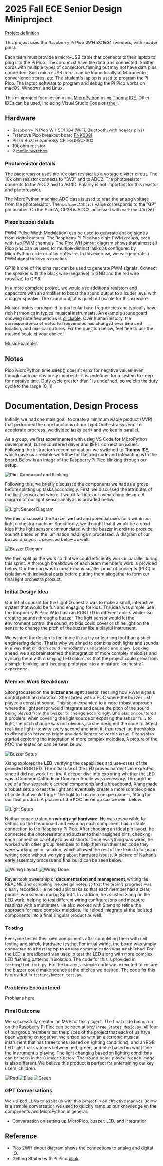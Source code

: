 # 2025 Fall ECE Senior Design Miniproject

[Project definition](./Project.md)

This project uses the Raspberry Pi Pico 2WH SC1634 (wireless, with header pins).

Each team must provide a micro-USB cable that connects to their laptop to plug into the Pi Pico.
The cord must have the data pins connected.
Splitter cords with multiple types of connectors fanning out may not have data pins connected.
Such micro-USB cords can be found locally at Microcenter, convenience stores, etc.
The student's laptop is used to program the Pi Pico.
The laptop software to program and debug the Pi Pico works on macOS, Windows, and Linux.

This miniproject focuses on using
[MicroPython](./doc/micropython.md)
using
[Thonny IDE](./doc/thonny.md).
Other IDEs can be used, including Visual Studio Code or
[rshell](./doc/rshell.md).

## Hardware

* Raspberry Pi Pico WH [SC1634](https://pip.raspberrypi.com/categories/1088-raspberry-pi-pico-2-w) (WiFi, Bluetooth, with header pins)
* Freenove Pico breakout board [FNK0081](https://store.freenove.com/products/fnk0081)
* Piezo Buzzer SameSky CPT-3095C-300
* 10k ohm resistor
* 2 [tactile switches](hhttps://www.mouser.com/ProductDetail/E-Switch/TL59NF160Q?qs=QtyuwXswaQgJqDRR55vEFA%3D%3D)

### Photoresistor details

The photoresistor uses the 10k ohm resistor as a voltage divider
[circuit](./doc/photoresistor.md).
The 10k ohm resistor connects to "3V3" and to ADC2.
The photoresistor connects to the ADC2 and to AGND.
Polarity is not important for this resistor and photoresistor.

The MicroPython
[machine.ADC](https://docs.micropython.org/en/latest/library/machine.ADC.html)
class is used to read the analog voltage from the photoresistor.
The `machine.ADC(id)` value corresponds to the "GP" pin number.
On the Pico W, GP28 is ADC2, accessed with `machine.ADC(28)`.

### Piezo buzzer details

PWM (Pulse Width Modulation) can be used to generate analog signals from digital outputs.
The Raspberry Pi Pico has eight PWM groups, each with two PWM channels.
The [Pico WH pinout diagram](https://datasheets.raspberrypi.com/picow/PicoW-A4-Pinout.pdf)
shows that almost all Pico pins can be used for multiple distinct tasks as configured by MicroPython code or other software.
In this exercise, we will generate a PWM signal to drive a speaker.

GP16 is one of the pins that can be used to generate PWM signals.
Connect the speaker with the black wire (negative) to GND and the red wire (positive) to GP16.

In a more complete project, we would use additional resistors and capacitors with an amplifier to boost the sound output to a louder level with a bigger speaker.
The sound output is quiet but usable for this exercise.

Musical notes correspond to particular base frequencies and typically have rich harmonics in typical musical instruments.
An example soundboard showing note frequencies is [clickable](https://muted.io/note-frequencies/).
Over human history, the correspondence of notes to frequencies has changed over time and location, and musical cultures.
For the question below, feel free to use the musical scale of your choice!

[Music Examples](https://github.com/twisst/Music-for-Raspberry-Pi-Pico/blob/main/play.py)


## Notes

Pico MicroPython time.sleep() doesn't error for negative values even though such are obviously incorrect--it is undefined for a system to sleep for negative time.
Duty cycle greater than 1 is undefined, so we clip the duty cycle to the range [0, 1].

# Documentation, Design Process

Initially, we had one main goal: to create a minimum viable product (MVP) that performed the core functions of our Light Orchestra system. To accelerate progress, we divided tasks early and worked in parallel. 

As a group, we first experimented with using VS Code for MicroPython development, but encountered driver and REPL connection issues. Following the instructor’s recommendation, we switched to **Thonny IDE**, which gave us a reliable workflow for flashing code and interacting with the board. Below is an image of the Raspberry Pi Pico blinking through our setup. 

![Pico Connected and Blinking](doc/images/blink.jpg)

Following this, we briefly discussed the components we had as a group before splitting up tasks accordingly. First, we discussed the attributes of the light sensor and where it would fall into our overarching design. A diagram of our light sensor analysis is provided below. 

![Light Sensor Diagram](doc/images/light_board.jpg)

We then discussed the Buzzer we had and potential uses for it within our light orchestra machine. Specifically, we thought that it would be a good idea if the light sensor communciated with the buzzer in order to produce sounds based on the lumination readings it processed. A diagram of our buzzer analysis is provided below as well. 

![Buzzer Diagram](doc/images/buzzer_board.jpg)

We then split up the work so that we could efficiently work in parallel during this sprint. A thorough breakdown of each team member's work is provided below. Our thinking was to create many smaller proof of concepts (POC) in isolation with individual parts before putting them altogether to form our final light orchestra product. 

### Initial Design Idea

Our initial concept for the Light Orchestra was to make a small, interactive system that would be fun and engaging for kids. The idea was simple: use the Raspberry Pi Pico W to flash an RGB LED in different colors while also creating sounds through a buzzer. The light sensor would let the environment control the sound, so kids could cover or shine light on the sensor to change the pitch of the buzzer like a playful instrument. 

We wanted the design to feel more like a toy or learning tool than a strict engineering demo. That is why we aimed to combine both lights and sounds in a way that children could immediately understand and enjoy. Looking ahead, we also brainstormed the integration of more complex melodies and syncing them with changing LED colors, so that the project could grow from a simple blinking-and-beeping prototype into a miniature “orchestra” experience.

### Member Work Breakdown

Sitong focused on the **buzzer and light** sensor, recalling how PWM signals control pitch and duration. She started with a POC where the buzzer just played a constant sound. This soon expanded to a more robust approach where the light sensor would integrate and cause the pitch of the sound being played from the buzzer to change accordingly. She also encountered a problem: when covering the light source or exposing the sensor fully to light, the pitch change was not obvious, so she designed the code to detect real-time light intensity every second and print it, then reset the thresholds to distinguish between bright and dark light to solve this issue. Sitong also started exploring the integration of more complex melodies. A picture of the POC she tested on can be seen below. 

![Buzzer Setup](doc/images/sound_buzzer.jpg)

Xiang explored the **LED**, verifying the capabilities and use-cases of the provided RGB LED. The initial use of the LED proved harder than expected since it did not work first try. A deeper dive into exploring whether the LED was a Common Cathode or Common Anode was necessary. Through the use of a few separate electrical components and a breadboard, Xiang made a robust setup to test the light and eventually create a more complex piece of code that would trigger the light to flash in a unique manner, fitting for our final product. A picture of the POC he set up can be seen below.

![Light Setup](doc/images/light.jpg)

Nathan concentrated on **wiring and hardware**. He was responsible for setting up the breadboard and ensuring each component had a stable connection to the Raspberry Pi Pico. After choosing an ideal pin layout, he connected the photoresistor and buzzer to their assigned pins, checking each connection carefully to avoid shorts. Once everything was wired, he worked with other group members to help them run their test code they were working on in isolation, which allowed the rest of the team to focus on writing code without worrying about hardware issues. A picture of Nathan’s early assembly process and final build can be seen below.

![Wiring Layout](doc/images/wiring.jpg)
![Wiring Done](doc/images/buzzer.jpg)

Rayan took ownership of **documentation and management**, writing the README and compiling the design notes so that the team’s progress was clearly recorded. He helped split tasks so that each member had a clear, parallel workstream during Sprint 1. In addition, he assisted Xiang on the LED work, helping to test different wiring configurations and measure readings with a multimeter. He also worked with Sitong to refine the approach for more complex melodies. He helped integrate all the isolated components into a final singular product as well.

### Testing

Everyone tested their own components after completing them with unit testing and simple hardware testing. For initial wiring, the board was simply connected to a host laptop to ensure communication was established. For the LED, a breadboard was used to test the LED along with more complex LED flashing patterns in isolation. The code for this is provided in `testing/led_test.py`. For the buzzer, a simple code was executed to ensure the buzzer could make sounds at the pitches we desired. The code for this is provided in `testing/buzzer_test.py`. 

### Problems Encountered

Problems here. 

### Final Outcome

We successfully created an MVP for this project. The  final code being run on the Raspberry Pi Pico can be seen at `src/Three_States_Music.py`. All four of our group members put the pieces of the project that each of us have been working on together. We ended up with an electronic musical instrument that has three tones (based on lighting conditions), and an RGB LED light that switches between red, green, and blue based on what tone the instrument is playing. The light changing based on lighting conditions can be seen in the 3 images below. The sound being played in each image is also different. We believe this product is perfect for entertaining our key users, children.

![Red](doc/images/red.jpg)
![Blue](doc/images/blue.jpg)
![Green](doc/images/green.jpg)

### GPT Conversations
We utilized LLMs to assist us with this project in an effective manner. Below is a sample conversation we used to quickly ramp up our knowledge on the components and MicroPython in general.
* [Conversation on setting up MicroPico, buzzer, LED, and integration](https://chatgpt.com/share/68c63341-16cc-8011-a83d-0ff89710128b)


## Reference

* [Pico 2WH pinout diagram](https://datasheets.raspberrypi.com/picow/pico-2-w-pinout.pdf) shows the connections to analog and digital IO.
* Getting Started with Pi Pico [book](https://datasheets.raspberrypi.com/pico/getting-started-with-pico.pdf)
